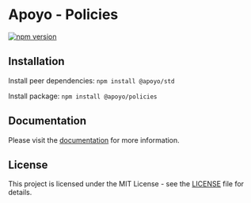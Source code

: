 # Apoyo - Policies

[![npm version](https://badgen.net/npm/v/@apoyo/policies)](https://www.npmjs.com/package/@apoyo/policies)

## Installation

Install peer dependencies:
`npm install @apoyo/std`

Install package:
`npm install @apoyo/policies`

## Documentation

Please visit the [documentation](https://nx-apoyo.netlify.app/guide/policies/getting-started.html) for more information.

## License

This project is licensed under the MIT License - see the [LICENSE](LICENSE) file for details.
